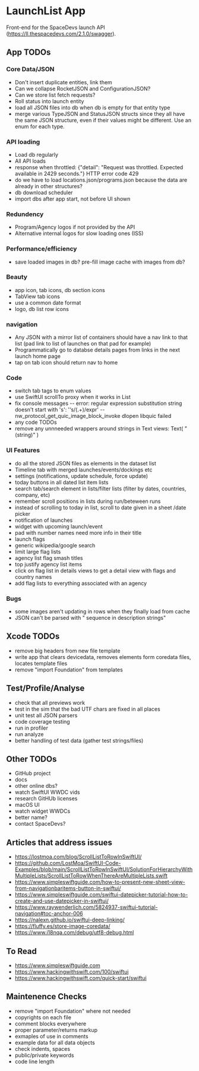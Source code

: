 # LaunchList App

Front-end for the SpaceDevs launch API (https://ll.thespacedevs.com/2.1.0/swagger).


## App TODOs
### Core Data/JSON
- Don't insert duplicate entities, link them
- Can we collapse RocketJSON and ConfigurationJSON?
- Can we store list fetch requests?
- Roll status into launch entity
- load all JSON files into db when db is empty for that entity type
- merge various TypeJSON and StatusJSON structs since they all have the same JSON structure, even if their values might be different. Use an enum for each type.
### API loading
- Load db regularly
- All API loads
- response when throttled: {"detail": "Request was throttled. Expected available in 2429 seconds."} HTTP error code 429
- do we have to load locations.json/programs.json because the data are already in other structures?
- db download scheduler
- import dbs after app start, not before UI shown
### Redundency
- Program/Agency logos if not provided by the API
- Alternative internal logos for slow loading ones (ISS)
### Performance/efficiency
- save loaded images in db? pre-fill image cache with images from db?
### Beauty
- app icon, tab icons, db section icons
- TabView tab icons
- use a common date format
- logo, db list row icons
### navigation
- Any JSON with a mirror list of containers should have a nav link to that list (pad link to list of launches on that pad for example)
- Programmatically go to databse details pages from links in the next launch home page
- tap on tab icon should return nav to home
### Code
- switch tab tags to enum values
- use SwiftUI scrollTo proxy when it works in List
- fix console messages
-- error: regular expression substitution string doesn't start with 's': '‘s/(.+)/expr'
-- nw_protocol_get_quic_image_block_invoke dlopen libquic failed
- any code TODOs
- remove any unnneeded wrappers around strings in Text views: Text( "\(string)" )
### UI Features
- do all the stored JSON files as elements in the dataset list
- Timeline tab with merged launches/events/dockings etc
- settings (notifications, update schedule, force update)
- today buttons in all dated list item lists
- search tab/search element in lists/filter lists (filter by dates, countries, company, etc)
- remember scroll positions in lists during run/beteween runs
- instead of scrolling to today in list, scroll to date given in a sheet /date picker
- notification of launches
- widget with upcoming launch/event
- pad with number names need more info in their title
- launch flags
- generic wikipedia/google search
- limit large flag lists
- agency list flag smash titles
- top justify agency list items
- click on flag list in details views to get a detail view with flags and country names
- add flag lists to everything associated with an agency
### Bugs
- some images aren't updating in rows when they finally load from cache
- JSON can't be parsed with \" sequence in description strings"


## Xcode TODOs
- remove big headers from new file template
- write app that clears devicedata, removes elements form coredata files, locates template files
- remove "import Foundation" from templates


## Test/Profile/Analyse
- check that all previews work
- test in the sim that the bad UTF chars are fixed in all places
- unit test all JSON parsers
- code coverage testing
- run in profiler
- run analyze
- better handling of test data (gather test strings/files)


## Other TODOs
- GitHub project
- docs
- other online dbs?
- watch SwiftUI WWDC vids
- research GitHUb licenses
- macOS UI
- watch widget WWDCs
- better name?
- contact SpaceDevs?


## Articles that address issues
- https://lostmoa.com/blog/ScrollListToRowInSwiftUI/
- https://github.com/LostMoa/SwiftUI-Code-Examples/blob/main/ScrollListToRowInSwiftUI/SolutionForHierarchyWithMultipleLists/ScrollListToRowWhenThereAreMultipleLists.swift
- https://www.simpleswiftguide.com/how-to-present-new-sheet-view-from-navigationbaritems-button-in-swiftui/
- https://www.simpleswiftguide.com/swiftui-datepicker-tutorial-how-to-create-and-use-datepicker-in-swiftui/
- https://www.raywenderlich.com/5824937-swiftui-tutorial-navigation#toc-anchor-006
- https://nalexn.github.io/swiftui-deep-linking/
- https://fluffy.es/store-image-coredata/
- https://www.i18nqa.com/debug/utf8-debug.html


## To Read
- https://www.simpleswiftguide.com
- https://www.hackingwithswift.com/100/swiftui
- https://www.hackingwithswift.com/quick-start/swiftui


## Maintenence Checks
- remove "import Foundation" where not needed
- copyrights on each file
- comment blocks everywhere
- proper parameter/returns markup
- exmaples of use in comments
- example data for all data objects
- check indents, spaces
- public/private keywords
- code line length
